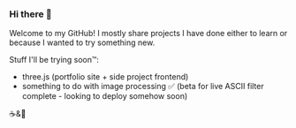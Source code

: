 ### Hi there 👋

<!--
**cat-telecaster/cat-telecaster** is a ✨ _special_ ✨ repository because its `README.md` (this file) appears on your GitHub profile.

Here are some ideas to get you started:

- 🔭 I’m currently working on ...
- 🌱 I’m currently learning ...
- 👯 I’m looking to collaborate on ...
- 🤔 I’m looking for help with ...
- 💬 Ask me about ...
- 📫 How to reach me: ...
- 😄 Pronouns: ...
- ⚡ Fun fact: ...
-->

Welcome to my GitHub!
I mostly share projects I have done either to learn or because I wanted to try something new.

Stuff I'll be trying soon™:
- three.js (portfolio site + side project frontend)
- something to do with image processing ✅ (beta for live ASCII filter complete - looking to deploy somehow soon)

☕&🍵
